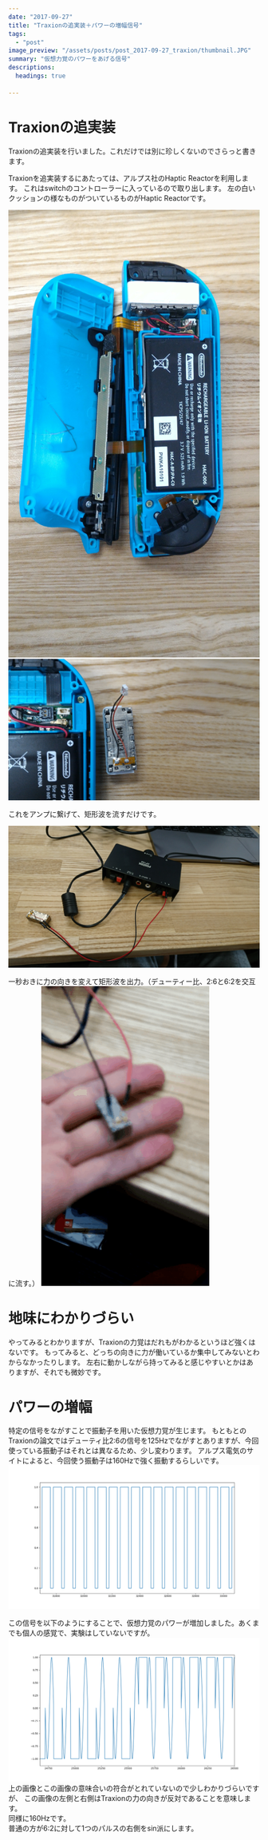 ```yaml
---
date: "2017-09-27"
title: "Traxionの追実装＋パワーの増幅信号"
tags:
  - "post"
image_preview: "/assets/posts/post_2017-09-27_traxion/thumbnail.JPG"
summary: "仮想力覚のパワーをあげる信号"
descriptions:
  headings: true

---
```


# Traxionの追実装
Traxionの追実装を行いました。これだけでは別に珍しくないのでさらっと書きます。

Traxionを追実装するにあたっては、アルプス社のHaptic Reactorを利用します。
これはswitchのコントローラーに入っているので取り出します。
左の白いクッションの様なものがついているものがHaptic Reactorです。

![Traxion](/assets/posts/post_2017-09-27_traxion/P_20170511_150220.jpg)
![Traxion](/assets/posts/post_2017-09-27_traxion/P_20170511_150714.jpg)

これをアンプに繋げて、矩形波を流すだけです。

![Traxion](/assets/posts/post_2017-09-27_traxion/DSC_0097.JPG)

一秒おきに力の向きを変えて矩形波を出力。（デューティー比、2:6と6:2を交互に流す。）
![Traxion](/assets/posts/post_2017-09-27_traxion/traxion.gif)

# 地味にわかりづらい
やってみるとわかりますが、Traxionの力覚はだれもがわかるというほど強くはないです。
もってみると、どっちの向きに力が働いているか集中してみないとわからなかったりします。
左右に動かしながら持ってみると感じやすいとかはありますが、それでも微妙です。  

# パワーの増幅
特定の信号をながすことで振動子を用いた仮想力覚が生じます。
もともとのTraxionの論文ではデューティ比2:6の信号を125Hzでながすとありますが、今回使っている振動子はそれとは異なるため、少し変わります。
アルプス電気のサイトによると、今回使う振動子は160Hzで強く振動するらしいです。
![Traxion](/assets/posts/post_2017-09-27_traxion/figure_s1.png)

この信号を以下のようにすることで、仮想力覚のパワーが増加しました。あくまでも個人の感覚で、実験はしていないですが。
![Traxion](/assets/posts/post_2017-09-27_traxion/figure_1.png)
上の画像とこの画像の意味合いの符合がとれていないので少しわかりづらいですが、
この画像の左側と右側はTraxionの力の向きが反対であることを意味します。  
同様に160Hzです。  
普通の方が6:2に対して1つのパルスの右側をsin派にします。 
